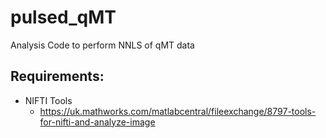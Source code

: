 # pulsed_qMT
Analysis Code to perform NNLS of qMT data




## Requirements:

* NIFTI Tools  
  * https://uk.mathworks.com/matlabcentral/fileexchange/8797-tools-for-nifti-and-analyze-image
